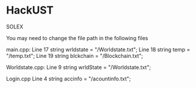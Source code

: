 # HackUST
SOLEX

You may need to change the file path in the following files

main.cpp:
Line 17 string wrldstate = "/Worldstate.txt";
Line 18 string temp = "/temp.txt";
Line 19 string blckchain = "/Blockchain.txt";

Worldstate.cpp:
Line 9 string wrldState = "/Worldstate.txt";

Login.cpp
Line 4 string accinfo = "/acountinfo.txt";
